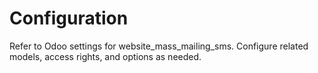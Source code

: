 # Configuration

Refer to Odoo settings for website_mass_mailing_sms. Configure related models, access rights, and options as needed.
